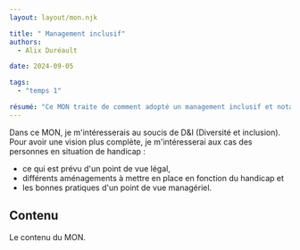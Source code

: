```yaml
---
layout: layout/mon.njk

title: " Management inclusif"
authors:
  - Alix Duréault

date: 2024-09-05

tags: 
  - "temps 1"

résumé: "Ce MON traite de comment adopté un management inclusif et notamment envers les personnes en situation de handicap"
---
```


Dans ce MON, je m'intéresserais au soucis de D&I (Diversité et inclusion). Pour avoir une vision plus complète, je m'intéresserai aux cas des personnes en situation de handicap : 
- ce qui est prévu d'un point de vue légal, 
- différents aménagements à mettre en place en fonction du handicap et
- les bonnes pratiques d'un point de vue managériel.

## Contenu

Le contenu du MON.
